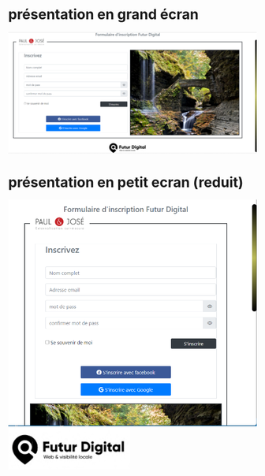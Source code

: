 # présentation en grand écran
![image](imgs/presentation%20en%20full.png)
# présentation en petit ecran (reduit)
![image](imgs/presentation%20en%20reduit.png)
![image](imgs/footer-img.png)
